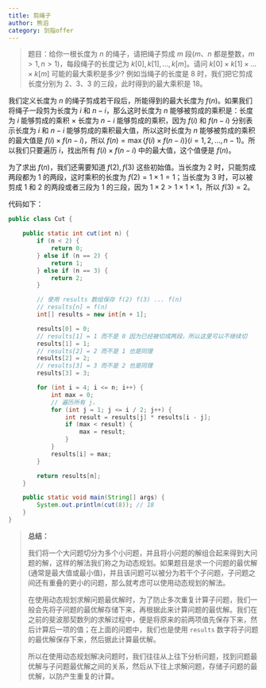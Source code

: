 ```yaml
---
title: 剪绳子
author: 熊滔
category: 剑指offer
---
```


> 题目：给你一根长度为 $n$ 的绳子，请把绳子剪成 $m$ 段($m、n$ 都是整数，$m > 1, n > 1$)，每段绳子的长度记为 $k[0], k[1], ..., k[m]$。请问 $k[0] \times k[1] \times ... \times k[m]$ 可能的最大乘积是多少? 例如当绳子的长度是 $8$ 时，我们把它剪成长度分别为 $2、3、3$ 的三段，此时得到的最大乘积是 $18$。

我们定义长度为 $n$ 的绳子剪成若干段后，所能得到的最大长度为 $f(n)$。如果我们将绳子一段剪为长度为 $i$ 和 $n - i$，那么这时长度为 $n$ 能够被剪成的乘积是：长度为 $i$ 能够剪成的乘积 × 长度为 $n-i$ 能够剪成的乘积，因为 $f(i)$ 和 $f(n - i)$ 分别表示长度为 $i$ 和 $n - i$ 能够剪成的乘积最大值，所以这时长度为 $n$ 能够被剪成的乘积的最大值是 $f(i) \times f(n - i)$，所以 $f(n) = \max\{f(i) \times f(n - i)\}(i = 1, 2, ..., n - 1)$。所以我们只要遍历 $i$，找出所有 $f(i) \times f(n - i)$ 中的最大值，这个值便是 $f(n)$。

为了求出 $f(n)$，我们还需要知道 $f(2), f(3)$ 这些初始值。当长度为 $2$ 时，只能剪成两段都为 $1$ 的两段，这时乘积的长度为 $f(2) = 1 \times 1 = 1$；当长度为 $3$ 时，可以被剪成 $1$ 和 $2$ 的两段或者三段为 $1$ 的三段，因为 $1 \times 2 > 1 \times 1 \times 1$，所以 $f(3) = 2$。

代码如下：

```java
public class Cut {

    public static int cut(int n) {
        if (n < 2) {
            return 0;
        } else if (n == 2) {
            return 1;
        } else if (n == 3) {
            return 2;
        }

        // 使用 results 数组保存 f(2) f(3) ... f(n)
        // results[n] = f(n)
        int[] results = new int[n + 1];

        results[0] = 0;
        // results[1] = 1 而不是 0 因为已经被切成两段，所以这里可以不继续切
        results[1] = 1;
        // results[2] = 2 而不是 1 也是同理
        results[2] = 2;
        // results[3] = 3 而不是 2 也是同理
        results[3] = 3;

        for (int i = 4; i <= n; i++) {
            int max = 0;
            // 遍历所有 j，
            for (int j = 1; j <= i / 2; j++) {
                int result = results[j] * results[i - j];
                if (max < result) {
                    max = result;
                }
            }
            results[i] = max;
        }

        return results[n];
    }

    public static void main(String[] args) {
        System.out.println(cut(8)); // 18
    }
}
```

> **总结：**
>
> 我们将一个大问题切分为多个小问题，并且将小问题的解组合起来得到大问题的解，这样的解法我们称之为动态规划。如果题目是求一个问题的最优解(通常是最大值或最小值)，并且该问题可以被分为若干个子问题，子问题之间还有重叠的更小的问题，那么就考虑可以使用动态规划的解法。
>
> 在使用动态规划求解问题最优解时，为了防止多次重复计算子问题，我们一般会先将子问题的最优解存储下来，再根据此来计算问题的最优解。我们在之前的斐波那契数列的求解过程中，便是将原来的前两项值先保存下来，然后计算后一项的值；在上面的问题中，我们也是使用 `results` 数字将子问题的最优解保存下来，然后据此计算最优解。
>
> 所以在使用动态规划解决问题时，我们往往从上往下分析问题，找到问题最优解与子问题最优解之间的关系，然后从下往上求解问题，存储子问题的最优解，以防产生重复的计算。

<Disqus />